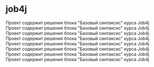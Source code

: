 # job4j
Проект содержит решения блока "Базовый синтаксис" курса Job4j
Проект содержит решения блока "Базовый синтаксис" курса Job4j
Проект содержит решения блока "Базовый синтаксис" курса Job4j
Проект содержит решения блока "Базовый синтаксис" курса Job4j
Проект содержит решения блока "Базовый синтаксис" курса Job4j
Проект содержит решения блока "Базовый синтаксис" курса Job4j
Проект содержит решения блока "Базовый синтаксис" курса Job4j
Проект содержит решения блока "Базовый синтаксис" курса Job4j
